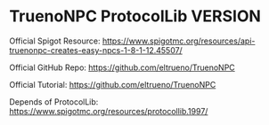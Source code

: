 # TruenoNPC ProtocolLib VERSION

Official Spigot Resource: https://www.spigotmc.org/resources/api-truenonpc-creates-easy-npcs-1-8-1-12.45507/

Official GitHub Repo: https://github.com/eltrueno/TruenoNPC

Official Tutorial: https://github.com/eltrueno/TruenoNPC

Depends of ProtocolLib: https://www.spigotmc.org/resources/protocollib.1997/